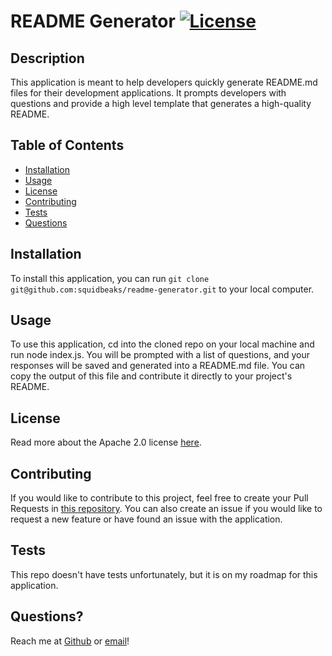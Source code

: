# README Generator [![License](https://img.shields.io/badge/License-Apache%202.0-blue.svg)](https://opensource.org/licenses/Apache-2.0)

  ## Description
  This application is meant to help developers quickly generate README.md files for their development applications. It prompts developers with questions and provide a high level template that generates a high-quality README.

  ## Table of Contents

  * [Installation](#installation)
  * [Usage](#usage)
  * [License](#license)
  * [Contributing](#contributing)
  * [Tests](#tests)
  * [Questions](#questions)

  ## Installation
  To install this application, you can run `git clone git@github.com:squidbeaks/readme-generator.git` to your local computer.

  ## Usage
  To use this application, cd into the cloned repo on your local machine and run node index.js. You will be prompted with a list of questions, and your responses will be saved and generated into a README.md file. You can copy the output of this file and contribute it directly to your project's README.
  
  ## License
  Read more about the Apache 2.0 license [here](<https://opensource.org/licenses/Apache 2.0>).
  
  ## Contributing
  If you would like to contribute to this project, feel free to create your Pull Requests in [this repository](https://github.com/squidbeaks/readme-generator). You can also create an issue if you would like to request a new feature or have found an issue with the application.

  ## Tests
  This repo doesn't have tests unfortunately, but it is on my roadmap for this application.

  ## Questions?
  Reach me at [Github](https://github.com/squidbeaks) or [email](leahsigridrussell@gmail.com)!
  
